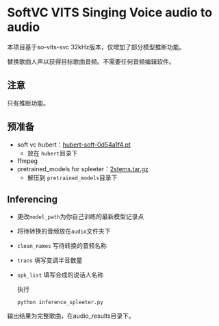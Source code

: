 # SoftVC VITS Singing Voice audio to audio

本项目基于so-vits-svc 32kHz版本，仅增加了部分模型推断功能。

替换歌曲人声以获得目标歌曲音频。不需要任何音频编辑软件。

## 注意

只有推断功能。

## 预准备

- soft vc hubert：[hubert-soft-0d54a1f4.pt](https://github.com/bshall/hubert/releases/download/v0.1/hubert-soft-0d54a1f4.pt)
  - 放在 `hubert`目录下
- ffmpeg
- pretrained_models for spleeter：[2stems.tar.gz](https://github.com/deezer/spleeter/releases/download/v1.4.0/2stems.tar.gz)
  - 解压到 `pretrained_models`目录下

## Inferencing

- 更改`model_path`为你自己训练的最新模型记录点

- 将待转换的音频放在`audio`文件夹下

- `clean_names` 写待转换的音频名称

- `trans` 填写变调半音数量

- `spk_list` 填写合成的说话人名称

  执行
  
  ```
  python inference_spleeter.py
  ```

输出结果为完整歌曲，在audio_results目录下。